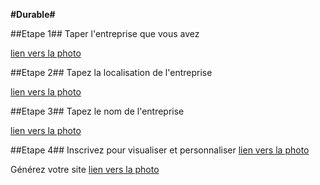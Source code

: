 **#Durable#**

##Etape 1##
Taper l'entreprise que vous avez

[lien vers la photo ](durable/capt1)

##Etape 2##
Tapez la localisation de l'entreprise

[lien vers la photo ](durable/capt2)

##Etape 3##
Tapez le nom de l'entreprise

[lien vers la photo ](durable/capt3)

##Etape 4##
Inscrivez pour visualiser et personnaliser
[lien vers la photo ](durable/capt4)


Générez votre site
[lien vers la photo ](durable/capt5)
